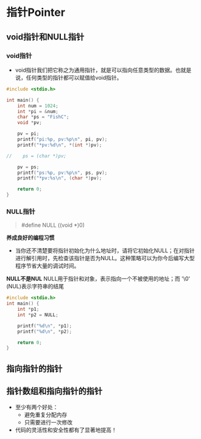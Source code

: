 # 指针Pointer

## void指针和NULL指针

### void指针

* void指针我们把它称之为通用指针，就是可以指向任意类型的数据。也就是说，任何类型的指针都可以赋值给void指针。

```c
#include <stdio.h>

int main() {
    int num = 1024;
    int *pi = &num;
    char *ps = "FishC";
    void *pv;

    pv = pi;
    printf("pi:%p, pv:%p\n", pi, pv);
    printf("*pv:%d\n", *(int *)pv);

//    ps = (char *)pv;

    pv = ps;
    printf("ps:%p, pv:%p\n", ps, pv);
    printf("*pv:%s\n", (char *)pv);

    return 0;
}
```

### NULL指针

> #define NULL ((void *)0)

**养成良好的编程习惯**

* 当你还不清楚要将指针初始化为什么地址时，请将它初始化NULL；在对指针进行解引用时，先检查该指针是否为NULL。这种策略可以为你今后编写大型程序节省大量的调试时间。

**NULL不是NUL**
NULL用于指针和对象，表示指向一个不被使用的地址；而 '\0' (NUL)表示字符串的结尾

```c
#include <stdio.h>
int main() {
    int *p1;
    int *p2 = NULL;

    printf("%d\n", *p1);
    printf("%d\n", *p2);

    return 0;
}
```

## 指向指针的指针

## 指针数组和指向指针的指针

* 至少有两个好处：
  * 避免重复分配内存
  * 只需要进行一次修改
* 代码的灵活性和安全性都有了显著地提高！